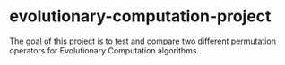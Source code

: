 # evolutionary-computation-project
The goal of this project is to test and compare two different permutation operators for Evolutionary Computation algorithms.
